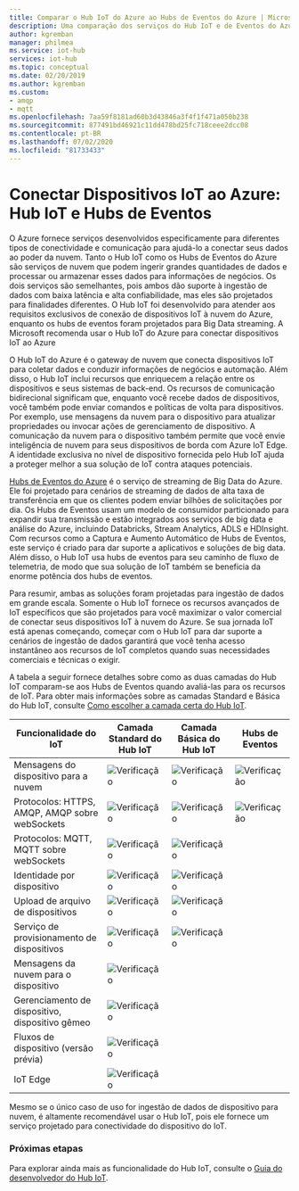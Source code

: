 ```yaml
---
title: Comparar o Hub IoT do Azure ao Hubs de Eventos do Azure | Microsoft Docs
description: Uma comparação dos serviços do Hub IoT e de Eventos do Azure destacando diferenças funcionais e casos de uso. A comparação inclui protocolos com suporte, gerenciamento de dispositivos, monitoramento e uploads de arquivos.
author: kgremban
manager: philmea
ms.service: iot-hub
services: iot-hub
ms.topic: conceptual
ms.date: 02/20/2019
ms.author: kgremban
ms.custom:
- amqp
- mqtt
ms.openlocfilehash: 7aa59f8181ad60b3d43846a3f4f1f471a050b238
ms.sourcegitcommit: 877491bd46921c11dd478bd25fc718ceee2dcc08
ms.contentlocale: pt-BR
ms.lasthandoff: 07/02/2020
ms.locfileid: "81733433"
---
```

# <a name="connecting-iot-devices-to-azure-iot-hub-and-event-hubs"></a>Conectar Dispositivos IoT ao Azure: Hub IoT e Hubs de Eventos

O Azure fornece serviços desenvolvidos especificamente para diferentes tipos de conectividade e comunicação para ajudá-lo a conectar seus dados ao poder da nuvem. Tanto o Hub IoT como os Hubs de Eventos do Azure são serviços de nuvem que podem ingerir grandes quantidades de dados e processar ou armazenar esses dados para informações de negócios. Os dois serviços são semelhantes, pois ambos dão suporte à ingestão de dados com baixa latência e alta confiabilidade, mas eles são projetados para finalidades diferentes. O Hub IoT foi desenvolvido para atender aos requisitos exclusivos de conexão de dispositivos IoT à nuvem do Azure, enquanto os hubs de eventos foram projetados para Big Data streaming. A Microsoft recomenda usar o Hub IoT do Azure para conectar dispositivos IoT ao Azure

O Hub IoT do Azure é o gateway de nuvem que conecta dispositivos IoT para coletar dados e conduzir informações de negócios e automação. Além disso, o Hub IoT inclui recursos que enriquecem a relação entre os dispositivos e seus sistemas de back-end. Os recursos de comunicação bidirecional significam que, enquanto você recebe dados de dispositivos, você também pode enviar comandos e políticas de volta para dispositivos. Por exemplo, use mensagens da nuvem para o dispositivo para atualizar propriedades ou invocar ações de gerenciamento de dispositivo. A comunicação da nuvem para o dispositivo também permite que você envie inteligência de nuvem para seus dispositivos de borda com Azure IoT Edge. A identidade exclusiva no nível de dispositivo fornecida pelo Hub IoT ajuda a proteger melhor a sua solução de IoT contra ataques potenciais. 

[Hubs de Eventos do Azure](../event-hubs/event-hubs-what-is-event-hubs.md) é o serviço de streaming de Big Data do Azure. Ele foi projetado para cenários de streaming de dados de alta taxa de transferência em que os clientes podem enviar bilhões de solicitações por dia. Os Hubs de Eventos usam um modelo de consumidor particionado para expandir sua transmissão e estão integrados aos serviços de big data e análise do Azure, incluindo Databricks, Stream Analytics, ADLS e HDInsight. Com recursos como a Captura e Aumento Automático de Hubs de Eventos, este serviço é criado para dar suporte a aplicativos e soluções de big data. Além disso, o Hub IoT usa hubs de eventos para seu caminho de fluxo de telemetria, de modo que sua solução de IoT também se beneficia da enorme potência dos hubs de eventos.

Para resumir, ambas as soluções foram projetadas para ingestão de dados em grande escala. Somente o Hub IoT fornece os recursos avançados de IoT específicos que são projetados para você maximizar o valor comercial de conectar seus dispositivos IoT à nuvem do Azure.  Se sua jornada IoT está apenas começando, começar com o Hub IoT para dar suporte a cenários de ingestão de dados garantirá que você tenha acesso instantâneo aos recursos de IoT completos quando suas necessidades comerciais e técnicas o exigir.

A tabela a seguir fornece detalhes sobre como as duas camadas do Hub IoT comparam-se aos Hubs de Eventos quando avaliá-las para os recursos de IoT. Para obter mais informações sobre as camadas Standard e Básica do Hub IoT, consulte [Como escolher a camada certa do Hub IoT](iot-hub-scaling.md).

| Funcionalidade do IoT | Camada Standard do Hub IoT | Camada Básica do Hub IoT | Hubs de Eventos |
| --- | --- | --- | --- |
| Mensagens do dispositivo para a nuvem | ![Verificação][checkmark] | ![Verificação][checkmark] | ![Verificação][checkmark] |
| Protocolos: HTTPS, AMQP, AMQP sobre webSockets | ![Verificação][checkmark] | ![Verificação][checkmark] | ![Verificação][checkmark] |
| Protocolos: MQTT, MQTT sobre webSockets | ![Verificação][checkmark] | ![Verificação][checkmark] |  |
| Identidade por dispositivo | ![Verificação][checkmark] | ![Verificação][checkmark] |  |
| Upload de arquivo de dispositivos | ![Verificação][checkmark] | ![Verificação][checkmark] |  |
| Serviço de provisionamento de dispositivos | ![Verificação][checkmark] | ![Verificação][checkmark] |  |
| Mensagens da nuvem para o dispositivo | ![Verificação][checkmark] |  |  |
| Gerenciamento de dispositivo, dispositivo gêmeo | ![Verificação][checkmark] |  |  |
| Fluxos de dispositivo (versão prévia) | ![Verificação][checkmark] |  |  |
| IoT Edge | ![Verificação][checkmark] |  |  |

Mesmo se o único caso de uso for ingestão de dados de dispositivo para nuvem, é altamente recomendável usar o Hub IoT, pois ele fornece um serviço projetado para conectividade do dispositivo do IoT. 

### <a name="next-steps"></a>Próximas etapas

Para explorar ainda mais as funcionalidade do Hub IoT, consulte o [Guia do desenvolvedor do Hub IoT](iot-hub-devguide.md).

<!-- This one reference link is used over and over. --robinsh -->
[checkmark]: ./media/iot-hub-compare-event-hubs/ic195031.png
